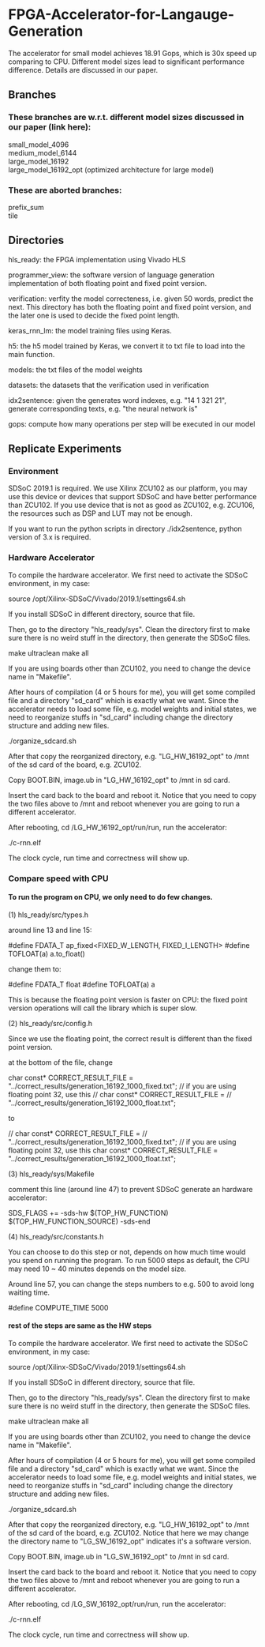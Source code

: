 # FPGA-Accelerator-for-Langauge-Generation

The accelerator for small model achieves 18.91 Gops, which is 30x speed up comparing to CPU. Different model sizes lead to significant performance difference. Details are discussed in our paper.

## Branches
### These branches are w.r.t. different model sizes discussed in our paper (link here):
small_model_4096  
medium_model_6144  
large_model_16192  
large_model_16192_opt (optimized architecture for large model) 

### These are aborted branches:
prefix_sum  
tile  


## Directories

hls_ready: the FPGA implementation using Vivado HLS

programmer_view: the software version of language generation implementation of both floating point and fixed point version.

verification: verfity the model correcteness, i.e. given 50 words, predict the next. This directory has both the floating point and fixed point version, and the later one is used to decide the fixed point length.

keras_rnn_lm: the model training files using Keras.

h5: the h5 model trained by Keras, we convert it to txt file to load into the main function.

models: the txt files of the model weights

datasets: the datasets that the verification used in verification

idx2sentence: given the generates word indexes, e.g. "14 1 321 21", generate corresponding texts, e.g. "the neural network is"

gops: compute how many operations per step will be executed in our model

## Replicate Experiments

### Environment

SDSoC 2019.1 is required. We use Xilinx ZCU102 as our platform, you may use this device or devices that support SDSoC and have better performance than ZCU102. If you use device that is not as good as ZCU102, e.g. ZCU106, the resources such as DSP and LUT may not be enough.

If you want to run the python scripts in directory ./idx2sentence, python version of 3.x is required.

### Hardware Accelerator

To compile the hardware accelerator. We first need to activate the SDSoC environment, in my case:

source /opt/Xilinx-SDSoC/Vivado/2019.1/settings64.sh

If you install SDSoC in different directory, source that file.

Then, go to the directory "hls_ready/sys". Clean the directory first to make sure there is no weird stuff in the directory, then generate the SDSoC files. 

make ultraclean
make all

If you are using boards other than ZCU102, you need to change the device name in "Makefile".

After hours of compilation (4 or 5 hours for me), you will get some compiled file and a directory "sd_card" which is exactly what we want. Since the accelerator needs to load some file, e.g. model weights and initial states, we need to reorganize stuffs in "sd_card" including change the directory structure and adding new files.

./organize_sdcard.sh

After that copy the reorganized directory, e.g. "LG_HW_16192_opt" to /mnt of the sd card of the board, e.g. ZCU102.

Copy BOOT.BIN, image.ub in "LG_HW_16192_opt" to /mnt in sd card. 

Insert the card back to the board and reboot it. Notice that you need to copy the two files above to /mnt and reboot whenever you are going to run a different accelerator.

After rebooting, cd /LG_HW_16192_opt/run/run, run the accelerator:

./c-rnn.elf

The clock cycle, run time and correctness will show up.


### Compare speed with CPU

#### To run the program on CPU, we only need to do few changes.

(1) hls_ready/src/types.h

around line 13 and line 15:

#define FDATA_T ap_fixed<FIXED_W_LENGTH, FIXED_I_LENGTH>
#define TOFLOAT(a) a.to_float()

change them to:

#define FDATA_T float
#define TOFLOAT(a) a

This is because the floating point version is faster on CPU: the fixed point version operations will call the library which is super slow.

(2) hls_ready/src/config.h

Since we use the floating point, the correct result is different than the fixed point version.

at the bottom of the file, change 

char const* CORRECT_RESULT_FILE    =
    "../correct_results/generation_16192_1000_fixed.txt";
// if you are using floating point 32, use this
// char const* CORRECT_RESULT_FILE    =
    // "../correct_results/generation_16192_1000_float.txt";
    
to

// char const* CORRECT_RESULT_FILE    =
//     "../correct_results/generation_16192_1000_fixed.txt";
// if you are using floating point 32, use this
char const* CORRECT_RESULT_FILE    =
    "../correct_results/generation_16192_1000_float.txt";
    
(3) hls_ready/sys/Makefile

comment this line (around line 47) to prevent SDSoC generate an hardware accelerator:

SDS_FLAGS += -sds-hw $(TOP_HW_FUNCTION) $(TOP_HW_FUNCTION_SOURCE) -sds-end

(4) hls_ready/src/constants.h

You can choose to do this step or not, depends on how much time would you spend on running the program. To run 5000 steps as default, the CPU may need 10 ~ 40 minutes depends on the model size.

Around line 57, you can change the steps numbers to e.g. 500 to avoid long waiting time.

#define COMPUTE_TIME 5000

#### rest of the steps are same as the HW steps

To compile the hardware accelerator. We first need to activate the SDSoC environment, in my case:

source /opt/Xilinx-SDSoC/Vivado/2019.1/settings64.sh

If you install SDSoC in different directory, source that file.

Then, go to the directory "hls_ready/sys". Clean the directory first to make sure there is no weird stuff in the directory, then generate the SDSoC files. 

make ultraclean
make all

If you are using boards other than ZCU102, you need to change the device name in "Makefile".

After hours of compilation (4 or 5 hours for me), you will get some compiled file and a directory "sd_card" which is exactly what we want. Since the accelerator needs to load some file, e.g. model weights and initial states, we need to reorganize stuffs in "sd_card" including change the directory structure and adding new files.

./organize_sdcard.sh

After that copy the reorganized directory, e.g. "LG_HW_16192_opt" to /mnt of the sd card of the board, e.g. ZCU102. Notice that here we may change the directory name to "LG_SW_16192_opt" indicates it's a software version.

Copy BOOT.BIN, image.ub in "LG_SW_16192_opt" to /mnt in sd card. 

Insert the card back to the board and reboot it. Notice that you need to copy the two files above to /mnt and reboot whenever you are going to run a different accelerator.

After rebooting, cd /LG_SW_16192_opt/run/run, run the accelerator:

./c-rnn.elf

The clock cycle, run time and correctness will show up.

